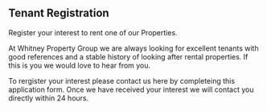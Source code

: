 ## Tenant Registration ##
Register your interest to rent one of our Properties.

At Whitney Property Group we are always looking for excellent tenants with good references and a stable history of looking after rental properties. If this is you we would love to hear from you.

To rergister your interest please contact us here by completeing this application form. Once we have received your interest we will contact you directly within 24 hours.